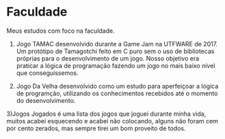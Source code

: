 # Faculdade
Meus estudos com foco na faculdade.

1) Jogo TAMAC desenvolvido durante a Game Jam na UTFWARE de 2017.
     Um protótipo de Tamagotchi feito em C puro sem o uso de bibliotecas próprias para o desenvolvimento de um jogo. Nosso objetivo era      praticar a lógica de programação fazendo um jogo no mais baixo nível que conseguíssemos.
     
2) Jogo Da Velha desenvolvido como um estudo para aperfeiçoar a lógica de programção, utilizando os conhecimentos recebidos até o momento do desenvolvimento.

3)Jogos Jogados é uma lista dos jogos que joguei durante minha vida, muitos acabei esquecendo e acabei não colocando, alguns não foram cem por cento zerados, mas sempre tirei um bom proveito de todos.
